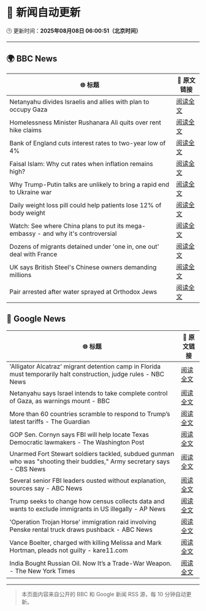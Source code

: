 # 🧠 新闻自动更新

🕒 更新时间：**2025年08月08日 06:00:51（北京时间）**

---

## 🌍 BBC News

| 🌐 标题 | 🔗 原文链接 |
|--------|-------------|
| Netanyahu divides Israelis and allies with plan to occupy Gaza | [阅读全文](https://www.bbc.com/news/articles/cj4w2q9k4pjo?at_medium=RSS&at_campaign=rss) |
| Homelessness Minister Rushanara Ali quits over rent hike claims | [阅读全文](https://www.bbc.com/news/articles/clyd3l2x2n8o?at_medium=RSS&at_campaign=rss) |
| Bank of England cuts interest rates to two-year low of 4% | [阅读全文](https://www.bbc.com/news/articles/c5yprwyxjlxo?at_medium=RSS&at_campaign=rss) |
| Faisal Islam: Why cut rates when inflation remains high? | [阅读全文](https://www.bbc.com/news/articles/cq6899yleg8o?at_medium=RSS&at_campaign=rss) |
| Why Trump-Putin talks are unlikely to bring a rapid end to Ukraine war | [阅读全文](https://www.bbc.com/news/articles/c14gkkzvpx8o?at_medium=RSS&at_campaign=rss) |
| Daily weight loss pill could help patients lose 12% of body weight | [阅读全文](https://www.bbc.com/news/articles/czerly4wwwyo?at_medium=RSS&at_campaign=rss) |
| Watch: See where China plans to put its mega-embassy - and why it's controversial | [阅读全文](https://www.bbc.com/news/videos/cgjy814d367o?at_medium=RSS&at_campaign=rss) |
| Dozens of migrants detained under 'one in, one out' deal with France | [阅读全文](https://www.bbc.com/news/articles/ce35v0zyzvlo?at_medium=RSS&at_campaign=rss) |
| UK says British Steel's Chinese owners demanding millions | [阅读全文](https://www.bbc.com/news/articles/crlzjx26p8yo?at_medium=RSS&at_campaign=rss) |
| Pair arrested after water sprayed at Orthodox Jews | [阅读全文](https://www.bbc.com/news/articles/c4gj6e23l0po?at_medium=RSS&at_campaign=rss) |

## 📰 Google News

| 🌐 标题 | 🔗 原文链接 |
|--------|-------------|
| 'Alligator Alcatraz' migrant detention camp in Florida must temporarily halt construction, judge rules - NBC News | [阅读全文](https://news.google.com/rss/articles/CBMiugFBVV95cUxNczlSRl84VXVtQ0JUTnhIVmppcU9GSWNiZ091YWVLazE1SGEwYmZpd0dNUnBPcVhJeG00Y3ZhYnFsRTZIdmxKampXM2dMOVBDMmhuM2NTaDNlaU1DbGl2d1A1NjdLMHc1Y3pweWxnZDZQWk9MYVhZQ0wwX25IYzkxSEtrS3NlM25OQ0JRN1p1dGJEeng0NlN4TjNmUWNHZ0hjTS1rQmxKOEtFRU00RzBuRGpSSnhLMnp4OGfSAVZBVV95cUxObXFZczFZMXlUTjY4VnktYXRiNTVTaHozeERHTHc3MVJFamJWZG9XNE5md3BYV1MtRHV2VTlySnJLT2NHeFcxaUFheF9BSkgxYWIzUXRaUQ?oc=5) |
| Netanyahu says Israel intends to take complete control of Gaza, as warnings mount - BBC | [阅读全文](https://news.google.com/rss/articles/CBMiWkFVX3lxTE1OM2dZcU42YWFkZXh3ZC1sLXl5MVU2SFJRbi03TTJTSU9lY0VodXNNMUNqQmpvaFhNLVFxcEp0ZEdDdmxTUzJWanlnSXAzcmJyNUFMSVhRTHBzUdIBX0FVX3lxTE5sbG1wNUFWY1h3MEhjcDdodWFVLWNoUzZFekliZ0hUSVNMTG1PdklLbHRUWVV4OTVVNXY5UW9kLWJ1OWlzS3BVbFNBQS0zUlRzN2ZXUkZKZ2NmbVVjUHNn?oc=5) |
| More than 60 countries scramble to respond to Trump’s latest tariffs - The Guardian | [阅读全文](https://news.google.com/rss/articles/CBMitgFBVV95cUxOWWVNeVRnYWU3VTlQRGM3SHQ5VGRhWmI3WjJuX1hUVUctQVZDMkc5NXhLRGJwcFRYRHk0Rzl4LUNMamljazNnYmNUU1l6bk14c2NmeFdXWTMxbTFnTUJRaGV2Um1USzBTYi1KZk9vSkJxOHhyMTBzRXRVVnJ4VDN5U0JmNXpQeUIyYmhyMmJOMDJ1bDY0Z0Z5V3NKaEY2cnRCVUZzVWNVeGd6NmFxUGRmdkdxNVBOZw?oc=5) |
| GOP Sen. Cornyn says FBI will help locate Texas Democratic lawmakers - The Washington Post | [阅读全文](https://news.google.com/rss/articles/CBMimgFBVV95cUxOc3JiTkRjaXNOLXB6Vzg4bkJ6WkFSTUJtVEJkeU0yQVFqR2NScGI1SFg5azM3ZEotdVVuekNIVFZJNDRTei1acmJBa1JFNHIzQkxOZ0d2THBVUGVPTzlGNEd2UWIzb3d3VTZMTVUwSTRiRVdVOE4wTk9LY1lVWXU0WC14Ny1TRFEtaUdyRnpNd2Z4TlFiQnFDOHJB?oc=5) |
| Unarmed Fort Stewart soldiers tackled, subdued gunman who was "shooting their buddies," Army secretary says - CBS News | [阅读全文](https://news.google.com/rss/articles/CBMiiwFBVV95cUxQSndoaWc3X29JUW84OFVXR1RGZ0diY3ZhQnlGLS1EUmdqTnpLVHVpZFc1aEluamFHZmwwSHE5RTdJVk9qNFBqQWhQR2dsZzk4MnFzbldCa1g0VXR4bDF5ejg5ZHdBMWRnTVVMc1VBbzFUS3VLdHQyUnZXQWJXSFVkT1hIYlVIbXIwZm5V0gGQAUFVX3lxTE9JTHRKTlJjLUxLMzZvUjRacVFkVWtqVW5KdjI2MUhYZ1lYNlBfMmhfbDBqdUhtdjh0dmV3Qk80dW9vU2lpSkU4bGl5QV9uelRrZ0JSUE44VHBXM05SMmU3S25kWlVfR2tKX3FVZDZWTnV4Sl9VRVJzS21RU1dEbG4tTy1jb2FORnE5OHc1TnhGTg?oc=5) |
| Several senior FBI leaders ousted without explanation, sources say - ABC News | [阅读全文](https://news.google.com/rss/articles/CBMilAFBVV95cUxNZ01NU1d2SlpSWFpxMlY2ZE5kU3A2OExkenRMWmktZlJROUZJMHVKR24yMWxkQl8ybHNTTmV2LWQ1ZmhUWUhuUkxHVGxydElTaElfNkR4am1Ed2gxQW9SU25Wb2RGUnRUUm1ZaFBtRzJGQV9CZ1JUX09uN3laSjA4VHNiclF3bTNiaTEtQzdka3d1YmdH0gGaAUFVX3lxTE9qLW5qdm5zQXoxSmQtaXY1b2VZeDZhYlpTNDlMMnBHRlBfS0FYWHc3N2FEXy1PS3ZfX2luQVhmaTI4OEZZZndGN0lRQktPdGE1MW9wYnI5a1lQMUczM3JuNnFNWFFKV1ZMNXdsZ0s3RVN2U21DZzNhNUpQdFhOWDBVRUZzVTF2dFhYVHVHdFYyR1d3SHE0Y1ZzMUE?oc=5) |
| Trump seeks to change how census collects data and wants to exclude immigrants in US illegally - AP News | [阅读全文](https://news.google.com/rss/articles/CBMilwFBVV95cUxOeVdKSGdkdVp4YVVCUVhCNE5hZHlydm9NX1dEVnBkVVpYc3ctTzlsOUk2eWo5VzM1M3VFdjdqRmU2Um05TUVkVUhSYTZnVWF6UlJVbDBVeVdZdy14WDhKRkZuRjBBWHUtOUQ1NEM5eDNlM0dweTQxS3JQNHV3Vnc4X1VGMzc2ZWxUTThET3FTZEJ1SXUzXzcw?oc=5) |
| 'Operation Trojan Horse' immigration raid involving Penske rental truck draws pushback - ABC News | [阅读全文](https://news.google.com/rss/articles/CBMipgFBVV95cUxQUUlyeWJsMnBrWXFRdS1jcWJGTUJhVDZHMU9pTWhMdjFXT1laLTVHTElYNHVXQ3Z3ZEYxZ2pYTl92Z2ZJelh2SEN0a04wUUd2bGRUWC02WUhseTl4a3FVcXFJVEFScVloS0lzdy13ZGtkZnhxS3U1NzVOTUhzcWNEd0pzZEc4YmlMY0RjU0ZmS3B6ZEduNnFkYS1WYW50NllNSFEzeXJn0gGrAUFVX3lxTFBvQ0Jhb0szZWtyUHM5c1pCOWlUalJNaHJpNDZXM19mejFzN0VOanpKMUVPQnVGeThTTU9VOFotQTUxSWpfUTAtUm9KVWhoNnphNkJaQnYwMVd0OWNFdXEtMk1jWmE3RjNwX1ZxdThTR2prWGRoemNhR1JEaEdHSW9XNUs1S0JscFNkTlUxNTJTMGVlbHpicFZsNzJGZnZkZDU1QWNRMkpJM3dMTQ?oc=5) |
| Vance Boelter, charged with killing Melissa and Mark Hortman, pleads not guilty - kare11.com | [阅读全文](https://news.google.com/rss/articles/CBMijwJBVV95cUxPUXlNVWtOWEFFUTh3My0wRGlzU0ZOdkhVZjJpQmZHbElmZkV5QW82Wkp3S1dlYURiZTFYTXVTbm13M0Z6OGRJZnR4OHV1NXVreHBVeUg4b3BmbnppQUMxUWVRTDVnVmxueTNranZiUXV6VXVpMmktaFB5aDZnOU9fT1ZEd2tsNnRNQjNMMkJmd19SRXJ6VnI5aElPc3M4XzVmWlMtak1mcXkwalNIZ1l1UWlyczhjQld4UGpwRW15YWZtYURHbHozWUdoS2VKbnVoVEFnNjB2UEcwUDUyVGxPQ3J2VDNFaWRxZUl6VGxRNXJoOURWbWI0cXc0NlZ1SDRPa2ZDRXNMbUE5YXhLZ1Rn?oc=5) |
| India Bought Russian Oil. Now It’s a Trade-War Weapon. - The New York Times | [阅读全文](https://news.google.com/rss/articles/CBMie0FVX3lxTFBTU05CcFZ5bmRRYTdwUmV3R2xFRWgtZVk2eUxPUWRvLWdQdmRYUWNpYVVDRkZLLVhpMHpzVG1qNzdXSEtfZDM0bndrdkl4bW9zRTlsYWRfQ3JfWWRlNnRWNmF0WldldGRadjhFU2VPMlBPODY0enp4Uzg4UQ?oc=5) |

---
> 本页面内容来自公开的 BBC 和 Google 新闻 RSS 源，每 10 分钟自动更新。